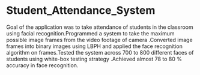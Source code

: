 # Student_Attendance_System
Goal of the application was to take attendance of students in the classroom using facial recognition.Programmed a system to take the maximum possible image frames from the video footage of camera .Converted image frames into binary images using LBPH and applied the face recognition algorithm on frames.Tested the system across 700 to 800 different faces of students using white-box testing strategy .Achieved almost 78 to 80 % accuracy in face recognition.
